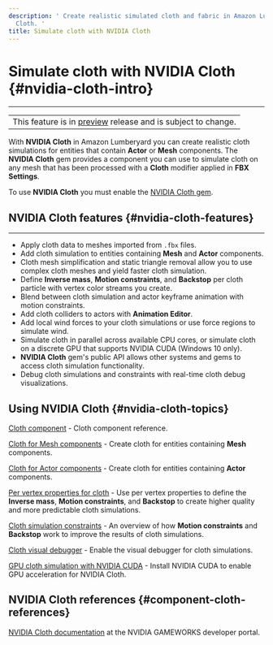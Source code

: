 ```yaml
---
description: ' Create realistic simulated cloth and fabric in Amazon Lumberyard with NVIDIA
  Cloth. '
title: Simulate cloth with NVIDIA Cloth
---
```

# Simulate cloth with NVIDIA Cloth {#nvidia-cloth-intro}


****

|  |
| --- |
| This feature is in [preview](/docs/userguide/ly-glos-chap#preview) release and is subject to change\.  |

 With **NVIDIA Cloth** in Amazon Lumberyard you can create realistic cloth simulations for entities that contain **Actor** or **Mesh** components\. The **NVIDIA Cloth** gem provides a component you can use to simulate cloth on any mesh that has been processed with a **Cloth** modifier applied in **FBX Settings**\.

To use **NVIDIA Cloth** you must enable the [NVIDIA Cloth gem](/docs/userguide/nvidia/cloth/_index.md)\.

## NVIDIA Cloth features {#nvidia-cloth-features}

****
+ Apply cloth data to meshes imported from `.fbx` files\.
+ Add cloth simulation to entities containing **Mesh** and **Actor** components\.
+ Cloth mesh simplification and static triangle removal allow you to use complex cloth meshes and yield faster cloth simulation\.
+ Define **Inverse mass**, **Motion constraints**, and **Backstop** per cloth particle with vertex color streams you create\.
+ Blend between cloth simulation and actor keyframe animation with motion constraints\.
+ Add cloth colliders to actors with **Animation Editor**\.
+ Add local wind forces to your cloth simulations or use force regions to simulate wind\.
+ Simulate cloth in parallel across available CPU cores, or simulate cloth on a discrete GPU that supports NVIDIA CUDA \(Windows 10 only\)\.
+ **NVIDIA Cloth** gem's public API allows other systems and gems to access cloth simulation functionality\.
+ Debug cloth simulations and constraints with real\-time cloth debug visualizations\.

## Using NVIDIA Cloth {#nvidia-cloth-topics}

[Cloth component](/docs/userguide/components/cloth.md) \- Cloth component reference\.

[Cloth for Mesh components](/docs/userguide/nvidia/cloth/meshes.md) \- Create cloth for entities containing **Mesh** components\.

[Cloth for Actor components](/docs/userguide/nvidia/cloth/actors.md) \- Create cloth for entities containing **Actor** components\.

[Per vertex properties for cloth](/docs/userguide/nvidia/cloth/vertex-data.md) \- Use per vertex properties to define the **Inverse mass**, **Motion constraints**, and **Backstop** to create higher quality and more predictable cloth simulations\.

[Cloth simulation constraints](/docs/userguide/nvidia/cloth/constraints.md) \- An overview of how **Motion constraints** and **Backstop** work to improve the results of cloth simulations\.

[Cloth visual debugger](/docs/userguide/nvidia/cloth/debugging.md) \- Enable the visual debugger for cloth simulations\.

[GPU cloth simulation with NVIDIA CUDA](/docs/userguide/nvidia/cloth/gpu.md) \- Install NVIDIA CUDA to enable GPU acceleration for NVIDIA Cloth\.

## NVIDIA Cloth references {#component-cloth-references}

 [NVIDIA Cloth documentation](https://gameworksdocs.nvidia.com/NvCloth/1.1/index.html) at the NVIDIA GAMEWORKS developer portal\.